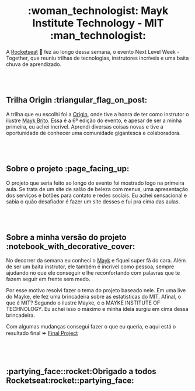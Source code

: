 <div align="center">
  <h1><strong>:woman_technologist: Mayk Institute Technology - MIT 	:man_technologist:</strong></h1>
</div>

A [Rocketseat](https://rocketseat.com.br/?utm_source=nextlevelweek-site&utm_medium=logo&utm_campaign=nextlevelweek) 🚀 fez ao longo dessa semana, o evento Next Level Week - Together, que reuniu trilhas de tecnologias, instrutores incríveis e uma baita chuva de aprendizado.
  
  </br></br>

<div>
  <h2>Trilha Origin :triangular_flag_on_post:	</h2>
</div>

A trilha que eu escolhi foi a [Origin](https://nextlevelweek.com/episodios/origin/live-1/edicao/6), onde tive a honra de ter como instrutor o ilustre [Mayk Brito](https://github.com/maykbrito).
Essa é a 6ª edição do evento, e apesar de ser a minha primeira, eu achei incrível. Aprendi diversas coisas novas e tive a oportunidade de conhecer uma comunidade gigantesca e colaboradora.

 </br></br>

<div>
  <h2>Sobre o projeto :page_facing_up:</h2>
</div>

O projeto que seria feito ao longo do evento foi mostrado logo na primeira aula. Se trata de um site de salão de beleza com menus, uma apresentação dos serviços e botões para contato e redes sociais. Eu achei sensacional e sabia o quão desafiador é fazer um site desses e fui pra cima das aulas.

 </br></br>

<div>
  <h2>Sobre a minha versão do projeto :notebook_with_decorative_cover:</h2>
</div>

No decorrer da semana eu conheci o [Mayk](https://github.com/maykbrito) e fiquei super fã do cara. Além de ser um baita instrutor, ele também é incrível como pessoa, sempre ajudando no que ele conseguir e lhe reconfortando com palavras que te fazem seguir em frente sem medo.

Por esse motivo resolvi fazer o tema do projeto baseado nele. Em uma live do Mayke, ele fez uma brincadeira sobre as estatísticas do MIT. Afinal, o que é MIT? Segundo o ilustre Mayke, é o MAYKE INSTITUTE OF TECHNOLOGY. Eu achei isso o máximo e minha ideia surgiu em cima dessa brincadeira.

Com algumas mudanças consegui fazer o que eu queria, e aqui está o resultado final 	:fast_forward: [Final Project](https://nikolaslopes.github.io/mayk-institute-technology/)

<br><br>
<div>
  <h2>	:partying_face::rocket:Obrigado a todos Rocketseat:rocket::partying_face:<h2>
</div>




